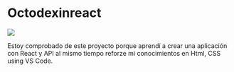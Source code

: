 # Octodexinreact

<img src="/src/components/images/OctoDexInReact.gi"></img>

Estoy comprobado de este proyecto porque aprendí a crear una aplicación con React y API al mismo tiempo reforze mi conocimientos en Html, CSS using VS Code.
